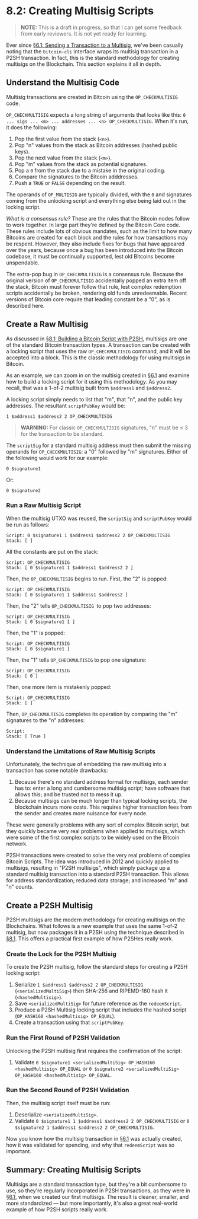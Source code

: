 # 8.2: Creating Multisig Scripts

> **NOTE:** This is a draft in progress, so that I can get some feedback from early reviewers. It is not yet ready for learning.

Ever since [§6.1: Sending a Transaction to a Multisig](6_1_Sending_a_Transaction_to_a_Multisig.md), we've been casually noting that the `bitcoin-cli` interface wraps its multisig transaction in a P2SH transaction. In fact, this is the standard methodology for creating multisigs on the Blockchain. This section explains it all in depth.

## Understand the Multisig Code

Multisig transactions are created in Bitcoin using the `OP_CHECKMULTISIG` code. 

`OP_CHECKMULTISIG` expects a long string of arguments that looks like this: `0 ... sigs ... <m> ... addresses ... <n> OP_CHECKMULTISIG`. When it's run, it does the following:

1. Pop the first value from the stack (`<n>`).
2. Pop "n" values from the stack as Bitcoin addresses (hashed public keys).
3. Pop the next value from the stack (`<m>`).
4. Pop "m" values from the stack as potential signatures.
5. Pop a `0` from the stack due to a mistake in the original coding.
6. Compare the signatures to the Bitcoin adddresses.
7. Push a `TRUE` or `FALSE` depending on the result.

The operands of `OP_MULTISIG` are typically divided, with the `0` and signatures coming from the unlocking script and everything else being laid out in the locking script.

_What is a consensus rule?_ These are the rules that the Bitcoin nodes follow to work together. In large part they're defined by the Bitcoin Core code. These rules include lots of obvious mandates, such as the limit to how many Bitcoins are created for each block and the rules for how transactions may be respent. However, they also include fixes for bugs that have appeared over the years, because once a bug has been introduced into the Bitcoin codebase, it must be continually supported, lest old Bitcoins become unspendable. 

The extra-pop bug in `OP_CHECKMULTISIG` is a consensus rule. Because the original version of `OP_CHECKMULTISIG` accidentally popped an extra item off the stack, Bitcoin must forever follow that rule, lest complex redemption scripts accidentally be broken, rendering old funds unredeemable. Recent versions of Bitcoin core require that leading constant be a "0", as is described here.

## Create a Raw Multisig 

As discussed in [§8.1: Building a Bitcoin Script with P2SH](8_1_Building_a_Bitcoin_Script_with_P2SH.md), multisigs are one of the standard Bitcoin transaction types. A transaction can be created with a locking script that uses the raw `OP_CHECKMULTISIG` command, and it will be accepted into a block. This is the classic methodology for using multisigs in Bitcoin.

As an example, we can zoom in on the multisig created in [§6.1](6_1_Sending_a_Transaction_to_a_Multisig.md) and examine how to build a locking script for it using this methodology. As you may recall, that was a 1-of-2 multisig built from `$address1` and `$address2`. 

A locking script simply needs to list that "m", that "n", and the public key addresses. The resultant `scriptPubKey` would  be:
```
1 $address1 $address2 2 OP_CHECKMULTISIG
```
> **WARNING:** For classic `OP_CHECKMULTISIG` signatures, "n" must be ≤ 3 for the transaction to be standard.

The `scriptSig` for a standard multisig address must then submit the missing operands for `OP_CHECKMULTISIG`: a "0" followed by "m" signatures. Either of the following would work for our example:
```
0 $signature1
```
Or:
```
0 $signature2
```

### Run a Raw Multisig Script 

When the multisig UTXO was reused, the `scriptSig` and `scriptPubKey` would be run as follows:
```
Script: 0 $signature1 1 $address1 $address2 2 OP_CHECKMULTISIG
Stack: [ ]
```
All the constants are put on the stack:
```
Script: OP_CHECKMULTISIG
Stack: [ 0 $signature1 1 $address1 $address2 2 ]
```
Then, the `OP_CHECKMULTISIG` begins to run. First, the "2" is popped:
```
Script: OP_CHECKMULTISIG
Stack: [ 0 $signature1 1 $address1 $address2 ]
```
Then, the "2" tells `OP_CHECKMULTISIG `to pop two addresses:
```
Script: OP_CHECKMULTISIG
Stack: [ 0 $signature1 1 ]
```
Then, the "1" is popped:
```
Script: OP_CHECKMULTISIG
Stack: [ 0 $signature1 ]
```
Then, the "1" tells `OP_CHECKMULTISIG` to pop one signature:
```
Script: OP_CHECKMULTISIG
Stack: [ 0 ]
```
Then, one more item is mistakenly popped:
```
Script: OP_CHECKMULTISIG
Stack: [ ]
```
Then, `OP_CHECKMULTISIG` completes its operation by comparing the "m" signatures to the "n" addresses:
```
Script:
Stack: [ True ]
```
### Understand the Limitations of Raw Multisig Scripts

Unfortunately, the technique of embedding the raw multisig into a transaction has some notable drawbacks:

1. Because there's no standard address format for multisigs, each sender has to: enter a long and cumbersome multisig script; have software that allows this; and be trusted not to mess it up.
2. Because multisigs can be much longer than typical locking scripts, the blockchain incurs more costs. This requires higher transaction fees from the sender and creates more nuisance for every node.

These were generally problems with any sort of complex Bitcoin script, but they quickly became very real problems when applied to multisigs, which were some of the first complex scripts to be widely used on the Bitcoin network.

P2SH transactions were created to solve the very real problems of complex Bitcoin Scripts. The idea was introduced in 2012 and quickly applied to multisigs, resulting in "P2SH multisigs", which simply package up a standard multisig transaction into a standard P2SH transaction. This allows for address standardization; reduced data storage; and increased "m" and "n" counts.

## Create a P2SH Multisig

P2SH multisigs are the modern methodology for creating multisigs on the Blockchains. What follows is a new example that uses the same 1-of-2 multisig, but now packages it in a P2SH using the technique described in [§8.1](8_1_Building_a_Bitcoin_Script_with_P2SH.md). This offers a practical first example of how P2SHes really work.

### Create the Lock for the P2SH Multisig

To create the P2SH multisig, follow the standard steps for creating a P2SH locking script:

1. Serialize `1 $address1 $address2 2 OP_CHECKMULTISIG` (`<serializedMultiSig>`) then SHA-256 and RIPEMD-160 hash it (`<hashedMultisig>`).
2. Save `<serializedMultiSig>` for future reference as the `redeemScript`.
3. Produce a P2SH Multisig locking script that includes the hashed script (`OP_HASH160 <hashedMultisig> OP_EQUAL`).
4. Create a transaction using that `scriptPubKey`.

### Run the First Round of P2SH Validation

Unlocking the P2SH multisig first requires the confirmation of the script:

1. Validate `0 $signature1 <serializedMultiSig> OP_HASH160 <hashedMultisig> OP_EQUAL` or `0 $signature2 <serializedMultiSig> OP_HASH160 <hashedMultisig> OP_EQUAL`.

### Run the Second Round of P2SH Validation

Then, the multisig script itself must be run:

1. Deserialize `<serializedMultiSig>`.
2. Validate `0 $signature1 1 $address1 $address2 2 OP_CHECKMULTISIG` or `0 $signature2 1 $address1 $address2 2 OP_CHECKMULTISIG`.

Now you know how the multisig transaction in [§6.1](6_1_Sending_a_Transaction_to_a_Multisig.md) was actually created, how it was  validated for spending, and why that `redeemScript` was so important.

## Summary: Creating Multisig Scripts

Multisigs are a standard transaction type, but they're a bit cumbersome to use, so they're regularly incorporated in P2SH transactions, as they were in [§6.1](6_1_Sending_a_Transaction_to_a_Multisig.md), when we created our first multisigs. The result is cleaner, smaller, and more standardized — but more importantly, it's also a great real-world example of how P2SH scripts really work.
